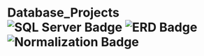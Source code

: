 # Database_Projects ![SQL Server Badge](https://img.shields.io/badge/SQL%20Server-A91D22?style=flat-square&logo=microsoftsqlserver&logoColor=white) ![ERD Badge](https://img.shields.io/badge/ERD-red?style=flat-square&logo=diagram&logoColor=white) ![Normalization Badge](https://img.shields.io/badge/Normalization-Orange?style=flat-square&logo=database&logoColor=white)

 


